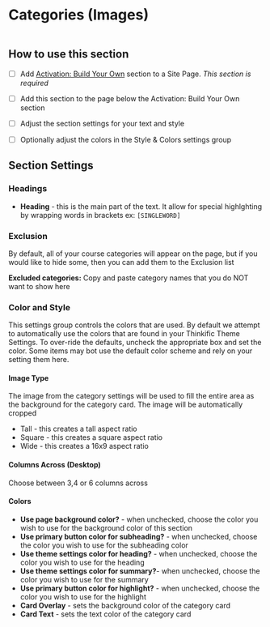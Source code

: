 # Categories (Images)

<figure><img src="https://import.cdn.thinkific.com/164072/courses/2010960/Categories-220924-102200.jpg" alt=""><figcaption></figcaption></figure>



## How to use this section

* [ ] Add [Activation: Build Your Own](activation-build-your-own-section.md) section to a Site Page. _This section is required_
* [ ] Add this section to the page below the Activation: Build Your Own section
* [ ] Adjust the section settings for your text and style
* [ ] Optionally adjust the colors in the Style & Colors settings group



## Section Settings

### Headings

* **Heading** - this is the main part of the text. It allow for special highlghting by wrapping words in brackets ex: `[SINGLEWORD]`

### Exclusion

By default, all of your course categories will appear on the page, but if you would like to hide some, then you can add them to the Exclusion list

**Excluded categories:** Copy and paste category names that you do NOT want to show here

### Color and Style

This settings group controls the colors that are used. By default we attempt to automatically use the colors that are found in your Thinkific Theme Settings. To over-ride the defaults, uncheck the appropriate box and set the color. Some items may bot use the default color scheme and rely on your setting them here.

#### Image Type&#x20;

The image from the category settings will be used to fill the entire area as the background for the category card. The image will be automatically cropped

* Tall - this creates a tall aspect ratio
* Square - this creates a square aspect ratio
* Wide - this creates a 16x9 aspect ratio

#### Columns Across (Desktop)

Choose between 3,4 or 6 columns across

#### Colors

* **Use page background color?** - when unchecked, choose the color you wish to use for the background color of this section
* **Use primary button color for subheading?** - when unchecked, choose the color you wish to use for the subheading color
* **Use theme settings color for heading?** - when unchecked, choose the color you wish to use for the heading
* **Use theme settings color for summary?**- when unchecked, choose the color you wish to use for the summary
* **Use primary button color for highlight?** - when unchecked, choose the color you wish to use for the highlight
* **Card Overlay** - sets the background color of the category card
* **Card Text**  - sets the text color of the category card

